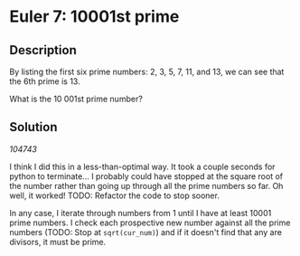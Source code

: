 
# Euler 7: 10001st prime

## Description
By listing the first six prime numbers: 2, 3, 5, 7, 11, and 13, we can see that the 6th prime is 13.

What is the 10 001st prime number?

## Solution
*104743*

I think I did this in a less-than-optimal way. It took a couple seconds for python
to terminate... I probably could have stopped at the square root of the number rather than
going up through all the prime numbers so far. Oh well, it worked! TODO: Refactor the code
to stop sooner.

In any case, I iterate through numbers from 1 until I have at least 10001 prime numbers.
I check each prospective new number against all the prime numbers (TODO: Stop at `sqrt(cur_num)`) and if it
doesn't find that any are divisors, it must be prime.